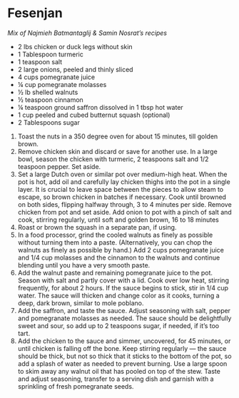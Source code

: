 # Fesenjan

*Mix of Najmieh Batmantaglij & Samin Nosrat’s recipes*

* 2 lbs chicken or duck legs without skin
* 1 Tablespoon turmeric
* 1 teaspoon salt
* 2 large onions, peeled and thinly sliced
* 4 cups pomegranate juice
* &frac14; cup pomegranate molasses
* &frac12; lb shelled walnuts
* &frac12; teaspoon cinnamon
* &frac14; teaspoon ground saffron dissolved in 1 tbsp hot water
* 1 cup peeled and cubed butternut squash (optional)
* 2 Tablespoons sugar

1. Toast the nuts in a 350 degree oven for about 15 minutes, till golden brown.
2. Remove chicken skin and discard or save for another use. In a large bowl, season the chicken with turmeric, 2 teaspoons salt and 1/2 teaspoon pepper. Set aside.
3. Set a large Dutch oven or similar pot over medium-high heat. When the pot is hot, add oil and carefully lay chicken thighs into the pot in a single layer. It is crucial to leave space between the pieces to allow steam to escape, so brown chicken in batches if necessary. Cook until browned on both sides, flipping halfway through, 3 to 4 minutes per side. Remove chicken from pot and set aside. Add onion to pot with a pinch of salt and cook, stirring regularly, until soft and golden brown, 16 to 18 minutes
4. Roast or brown the squash in a separate pan, if using.
5. In a food processor, grind the cooled walnuts as finely as possible without turning them into a paste. (Alternatively, you can chop the walnuts as finely as possible by hand.) Add 2 cups pomegranate juice and 1/4 cup molasses and the cinnamon to the walnuts and continue blending until you have a very smooth paste.
6. Add the walnut paste and remaining pomegranate juice to the pot. Season with salt and partly cover with a lid. Cook over low heat, stirring frequently, for about 2 hours. If the sauce begins to stick, stir in 1/4 cup water. The sauce will thicken and change color as it cooks, turning a deep, dark brown, similar to mole poblano.
7. Add the saffron, and taste the sauce. Adjust seasoning with salt, pepper and pomegranate molasses as needed. The sauce should be delightfully sweet and sour, so add up to 2 teaspoons sugar, if needed, if it’s too tart.
8. Add the chicken to the sauce and simmer, uncovered, for 45 minutes, or until chicken is falling off the bone. Keep stirring regularly — the sauce should be thick, but not so thick that it sticks to the bottom of the pot, so add a splash of water as needed to prevent burning. Use a large spoon to skim away any walnut oil that has pooled on top of the stew. Taste and adjust seasoning, transfer to a serving dish and garnish with a sprinkling of fresh pomegranate seeds.
